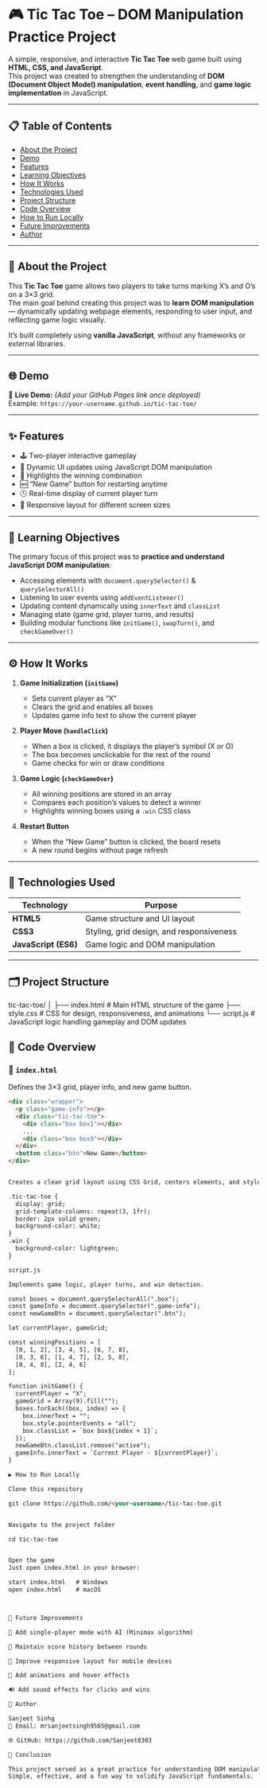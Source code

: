 # 🎮 Tic Tac Toe – DOM Manipulation Practice Project

A simple, responsive, and interactive **Tic Tac Toe** web game built using **HTML, CSS, and JavaScript**.  
This project was created to strengthen the understanding of **DOM (Document Object Model) manipulation**, **event handling**, and **game logic implementation** in JavaScript.

---

## 📋 Table of Contents

- [About the Project](#about-the-project)
- [Demo](#demo)
- [Features](#features)
- [Learning Objectives](#learning-objectives)
- [How It Works](#how-it-works)
- [Technologies Used](#technologies-used)
- [Project Structure](#project-structure)
- [Code Overview](#code-overview)
- [How to Run Locally](#how-to-run-locally)
- [Future Improvements](#future-improvements)
- [Author](#author)

---

## 🧠 About the Project

This **Tic Tac Toe** game allows two players to take turns marking X’s and O’s on a 3×3 grid.  
The main goal behind creating this project was to **learn DOM manipulation** — dynamically updating webpage elements, responding to user input, and reflecting game logic visually.

It’s built completely using **vanilla JavaScript**, without any frameworks or external libraries.

---

## 🌐 Demo

🔗 **Live Demo:** *(Add your GitHub Pages link once deployed)*  
Example: `https://your-username.github.io/tic-tac-toe/`

---

## ✨ Features

- 🕹️ Two-player interactive gameplay  
- 🧩 Dynamic UI updates using JavaScript DOM manipulation  
- 🎉 Highlights the winning combination  
- 🆕 “New Game” button for restarting anytime  
- 🕓 Real-time display of current player turn  
- 📱 Responsive layout for different screen sizes  

---

## 🎯 Learning Objectives

The primary focus of this project was to **practice and understand JavaScript DOM manipulation**:

- Accessing elements with `document.querySelector()` & `querySelectorAll()`
- Listening to user events using `addEventListener()`
- Updating content dynamically using `innerText` and `classList`
- Managing state (game grid, player turns, and results)
- Building modular functions like `initGame()`, `swapTurn()`, and `checkGameOver()`

---

## ⚙️ How It Works

1. **Game Initialization (`initGame`)**
   - Sets current player as “X”
   - Clears the grid and enables all boxes
   - Updates game info text to show the current player

2. **Player Move (`handleClick`)**
   - When a box is clicked, it displays the player’s symbol (X or O)
   - The box becomes unclickable for the rest of the round
   - Game checks for win or draw conditions

3. **Game Logic (`checkGameOver`)**
   - All winning positions are stored in an array  
   - Compares each position’s values to detect a winner  
   - Highlights winning boxes using a `.win` CSS class

4. **Restart Button**
   - When the “New Game” button is clicked, the board resets  
   - A new round begins without page refresh

---

## 🧰 Technologies Used

| Technology | Purpose |
|-------------|----------|
| **HTML5** | Game structure and UI layout |
| **CSS3** | Styling, grid design, and responsiveness |
| **JavaScript (ES6)** | Game logic and DOM manipulation |

---

## 🗂️ Project Structure

tic-tac-toe/
│
├── index.html # Main HTML structure of the game
├── style.css # CSS for design, responsiveness, and animations
└── script.js # JavaScript logic handling gameplay and DOM updates


## 🧱 Code Overview

### 📄 `index.html`
Defines the 3×3 grid, player info, and new game button.
```html
<div class="wrapper">
  <p class="game-info"></p>
  <div class="tic-tac-toe">
    <div class="box box1"></div>
    ...
    <div class="box box9"></div>
  </div>
  <button class="btn">New Game</button>
</div>


Creates a clean grid layout using CSS Grid, centers elements, and styles the winning boxes.

.tic-tac-toe {
  display: grid;
  grid-template-columns: repeat(3, 1fr);
  border: 2px solid green;
  background-color: white;
}
.win {
  background-color: lightgreen;
}

script.js

Implements game logic, player turns, and win detection.

const boxes = document.querySelectorAll(".box");
const gameInfo = document.querySelector(".game-info");
const newGameBtn = document.querySelector(".btn");

let currentPlayer, gameGrid;

const winningPositions = [
  [0, 1, 2], [3, 4, 5], [6, 7, 8],
  [0, 3, 6], [1, 4, 7], [2, 5, 8],
  [0, 4, 8], [2, 4, 6]
];

function initGame() {
  currentPlayer = "X";
  gameGrid = Array(9).fill("");
  boxes.forEach((box, index) => {
    box.innerText = "";
    box.style.pointerEvents = "all";
    box.classList = `box box${index + 1}`;
  });
  newGameBtn.classList.remove("active");
  gameInfo.innerText = `Current Player - ${currentPlayer}`;
}

▶️ How to Run Locally

Clone this repository

git clone https://github.com/<your-username>/tic-tac-toe.git


Navigate to the project folder

cd tic-tac-toe


Open the game
Just open index.html in your browser:

start index.html   # Windows
open index.html    # macOS



🚀 Future Improvements

🤖 Add single-player mode with AI (Minimax algorithm)

🔢 Maintain score history between rounds

📱 Improve responsive layout for mobile devices

🎨 Add animations and hover effects

🔊 Add sound effects for clicks and wins

👤 Author

Sanjeet Sinhg
📧 Email: mrsanjeetsingh9565@gmail.com

🌐 GitHub: https://github.com/Sanjeet8303

🏁 Conclusion

This project served as a great practice for understanding DOM manipulation and building dynamic, interactive web experiences with pure JavaScript.
Simple, effective, and a fun way to solidify JavaScript fundamentals.



